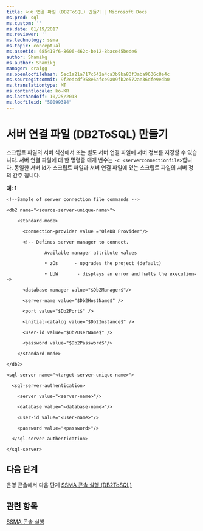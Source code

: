 ```yaml
---
title: 서버 연결 파일 (DB2ToSQL) 만들기 | Microsoft Docs
ms.prod: sql
ms.custom: ''
ms.date: 01/19/2017
ms.reviewer: ''
ms.technology: ssma
ms.topic: conceptual
ms.assetid: 685419f6-8606-462c-be12-8bace45bede6
author: Shamikg
ms.author: Shamikg
manager: craigg
ms.openlocfilehash: 5ec1a21a717c642a4ca3b9ba83f3aba9636c8e4c
ms.sourcegitcommit: 9f2edcdf958e6afce9a09fb2e572ae36dfe9edb0
ms.translationtype: MT
ms.contentlocale: ko-KR
ms.lasthandoff: 10/25/2018
ms.locfileid: "50099384"
---
```

# <a name="creating-the-server-connection-files-db2tosql"></a>서버 연결 파일 (DB2ToSQL) 만들기
스크립트 파일의 서버 섹션에서 또는 별도 서버 연결 파일에 서버 정보를 지정할 수 있습니다. 서버 연결 파일에 대 한 명령줄 매개 변수는 `-c <serverconnectionfile>`합니다. 동일한 서버 id가 스크립트 파일과 서버 연결 파일에 있는 스크립트 파일의 서버 정의 간주 됩니다.  
  
**예: 1**  
  
```  
<!--Sample of server connection file commands -->  
  
<db2 name="<source-server-unique-name>">  
  
    <standard-mode>  
  
      <connection-provider value ="OleDB Provider"/>  
  
      <!-- Defines server manager to connect.  
  
              Available manager attribute values  
  
              • zOs      - upgrades the project (default)  
  
              • LUW       - displays an error and halts the execution-->  
  
      <database-manager value="$Db2Manager$"/>  
  
      <server-name value="$Db2HostName$" />  
  
      <port value="$Db2Port$" />  
  
      <initial-catalog value="$Db2Instance$" />  
  
      <user-id value="$Db2UserName$" />  
  
      <password value="$Db2Password$"/>  
  
    </standard-mode>  
  
</db2>  
```  
  
```  
<sql-server name="<target-server-unique-name>">  
  
  <sql-server-authentication>  
  
    <server value="<server-name>"/>  
  
    <database value="<database-name>"/>  
  
    <user-id value="<user-name>"/>  
  
    <password value="<password>"/>  
  
  </sql-server-authentication>  
  
</sql-server>  
```  
  
## <a name="next-step"></a>다음 단계  
운영 콘솔에서 다음 단계 [SSMA 콘솔 실행 &#40;DB2ToSQL&#41;](../../ssma/db2/executing-the-ssma-console-db2tosql.md)  
  
## <a name="see-also"></a>관련 항목  
[SSMA 콘솔 실행](http://msdn.microsoft.com/ce63f633-067d-4f04-b8e9-e1abd7ec740b)  
  
